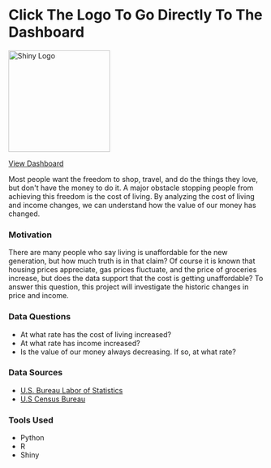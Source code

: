 # Click The Logo To Go Directly To The Dashboard
<a href = "https://paris-a-parker.shinyapps.io/Purchasing_Power_Dashboard">
  <img src = "https://www.rstudio.com/wp-content/uploads/2014/04/shiny.png" alt = "Shiny Logo" width = "200"/>
</a>

[View Dashboard](https://paris-a-parker.shinyapps.io/Purchasing_Power_Dashboard)

Most people want the freedom to shop, travel, and do the things they love, but don't have the money to do it. A major obstacle stopping people from achieving this freedom is the cost of living. By analyzing the cost of living and income changes, we can understand how the value of our money has changed.

### Motivation
There are many people who say living is unaffordable for the new generation, but how much truth is in that claim? Of course it is known that housing prices appreciate, gas prices fluctuate, and the price of groceries increase, but does the data support that the cost is getting unaffordable? To answer this question, this project will investigate the historic changes in price and income.

### Data Questions
- At what rate has the cost of living increased?
- At what rate has income increased?
- Is the value of our money always decreasing. If so, at what rate?

### Data Sources
- [U.S. Bureau Labor of Statistics](https://www.bls.gov/developers/home.htm)
- [U.S Census Bureau](https://www.census.gov/library/publications/2023/demo/p60-279.html#:~:text=Real%20median%20household%20income%20was,and%20Table%20A%2D1)

### Tools Used
- Python
- R
- Shiny


